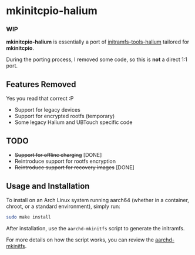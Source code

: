 # mkinitcpio-halium

### WIP

**mkinitcpio-halium** is essentially a port of [initramfs-tools-halium](https://github.com/droidian/initramfs-tools-halium) tailored for **mkinitcpio**.

During the porting process, I removed some code, so this is **not** a direct 1:1 port.

## Features Removed
Yes you read that correct :P
- Support for legacy devices
- Support for encrypted rootfs (temporary)
- Some legacy Halium and UBTouch specific code

## TODO
- ~~Support for offline charging~~ [DONE]
- Reintroduce support for rootfs encryption
- ~~Reintroduce support for recovery images~~ [DONE]

## Usage and Installation

To install on an Arch Linux system running aarch64 (whether in a container, chroot, or a standard environment), simply run:

```bash
sudo make install
```

After installation, use the `aarchd-mkinitfs` script to generate the initramfs.

For more details on how the script works, you can review the [aarchd-mkinitfs](aarchd-mkinitfs).
